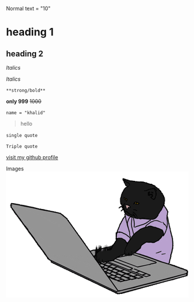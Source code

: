 Normal text = "10"



# heading 1
## heading 2 
_Italics_

 *Italics*

    **strong/bold**

**only 999** ~~1000~~ 

    name = "khalid"


>hello

`single quote`

```
Triple quote
```

[visit my github profile](https://github.com/khalid586) 

Images <br>
![typing cat](assets/typing%20cat.gif)



    

   

